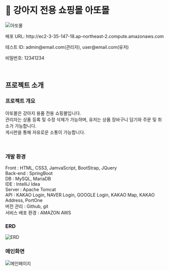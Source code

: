 <h1 class="Title">🐶 강아지 전용 쇼핑몰 아또몰</h1>

![아또몰](https://github.com/jaehoon1222/ADDOMall/assets/148930608/f13bdbc7-eb30-4daa-8ff1-a677d7846749)
<div>
  <p>배포 URL: http://ec2-3-35-147-18.ap-northeast-2.compute.amazonaws.com</p>
  <p>테스트 ID: admin@email.com(관리자), user@email.com(유저)</p>
  <p>비밀번호: 12341234</p>
</div>
  <br>
  <h2 class="subTitle">프로젝트 소개</h2>
 <h3>프로젝트 개요</h3>
  <p>아또몰은 강아지 용품 전용 쇼핑몰입니다.
  <br>관리자는 상품 등록 및 수정 삭제가 가능하며, 유저는 상품 장바구니 담기와 주문 및 취소가 가능합니다.
  <br>게시판을 통해 자유로운 소통이 가능합니다.</p>
  <br>
 </h3>
 <h3>개발 환경</h3>
  Front : HTML, CSS3, JamvaScript, BootStrap, JQuery
  <br>
  Back-end : SpringBoot
  <br>
  DB : MySQL, MariaDB
  <br>
  IDE : IntelliJ Idea
  <br>
  Server : Apache Tomcat
  <br>
  API : KAKAO Login, NAVER Login, GOOGLE Login, KAKAO Map, KAKAO Address, PortOne
  <br>
  버전 관리 : Github, git
  <br>
  서비스 배포 환경 : AMAZON AWS
<br>

<h3>ERD</h3>

![ERD](https://github.com/jaehoon1222/ADDOMall/assets/148930608/3755ac6e-6fb3-4183-9aaf-94e56982f5ea)
<br>
<h3>메인화면</h3>

![메인페이지](https://github.com/jaehoon1222/ADDOMall/assets/148930608/f6ba8c44-9453-4b0a-9c57-a16baccecf8d)

